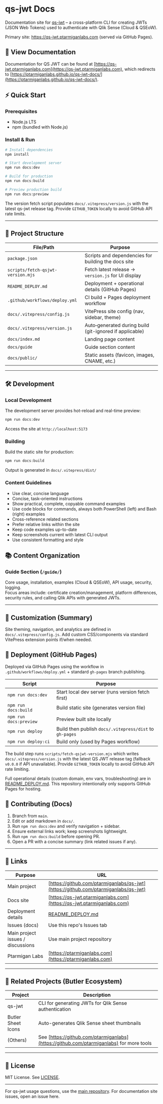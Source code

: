 # qs-jwt Docs

Documentation site for [qs-jwt](https://github.com/ptarmiganlabs/qs-jwt) – a cross-platform CLI for creating JWTs (JSON Web Tokens) used to authenticate with Qlik Sense (Cloud & QSEoW).

Primary site: <https://qs-jwt.ptarmiganlabs.com> (served via GitHub Pages).

## 📖 View Documentation

Documentation for QS JWT can be found at [https://qs-jwt.ptarmiganlabs.com](https://qs-jwt.ptarmiganlabs.com), which redirects to [https://ptarmiganlabs.github.io/qs-jwt-docs/](https://ptarmiganlabs.github.io/qs-jwt-docs/).

## ⚡ Quick Start

### Prerequisites

- Node.js LTS
- npm (bundled with Node.js)

### Install & Run

```bash
# Install dependencies
npm install

# Start development server
npm run docs:dev

# Build for production
npm run docs:build

# Preview production build
npm run docs:preview
```

The version fetch script populates `docs/.vitepress/version.js` with the latest qs-jwt release tag. Provide `GITHUB_TOKEN` locally to avoid GitHub API rate limits.

---

## 📁 Project Structure

| File/Path                         | Purpose                                                 |
| --------------------------------- | ------------------------------------------------------- |
| `package.json`                    | Scripts and dependencies for building the docs site     |
| `scripts/fetch-qsjwt-version.mjs` | Fetch latest release → `version.js` for UI display      |
| `README_DEPLOY.md`                | Deployment + operational details (GitHub Pages)         |
| `.github/workflows/deploy.yml`    | CI build + Pages deployment workflow                    |
| `docs/.vitepress/config.js`       | VitePress site config (nav, sidebar, theme)             |
| `docs/.vitepress/version.js`      | Auto‑generated during build (git-ignored if applicable) |
| `docs/index.md`                   | Landing page content                                    |
| `docs/guide`                      | Guide section content                                   |
| `docs/public/`                    | Static assets (favicon, images, CNAME, etc.)            |

---

## 🛠️ Development

### Local Development

The development server provides hot-reload and real-time preview:

```bash
npm run docs:dev
```

Access the site at `http://localhost:5173`

### Building

Build the static site for production:

```bash
npm run docs:build
```

Output is generated in `docs/.vitepress/dist/`

### Content Guidelines

- Use clear, concise language
- Concise, task-oriented instructions
- Show practical, complete, copyable command examples
- Use code blocks for commands, always both PowerShell (left) and Bash (right) examples
- Cross-reference related sections
- Prefer relative links within the site
- Keep code examples up-to-date
- Keep screenshots current with latest CLI output
- Use consistent formatting and style

## 📚 Content Organization

### Guide Section (`/guide/`)

Core usage, installation, examples (Cloud & QSEoW), API usage, security, logging.  
Focus areas include: certificate creation/management, platform differences, security rules, and calling Qlik APIs with generated JWTs.

---

## 🎨 Customization (Summary)

Site theming, navigation, and analytics are defined in `docs/.vitepress/config.js`. Add custom CSS/components via standard VitePress extension points if/when needed.

## 🚀 Deployment (GitHub Pages)

Deployed via GitHub Pages using the workflow in `.github/workflows/deploy.yml` + standard `gh-pages` branch publishing.

| Script                 | Purpose                                                 |
| ---------------------- | ------------------------------------------------------- |
| `npm run docs:dev`     | Start local dev server (runs version fetch first)       |
| `npm run docs:build`   | Build static site (generates version file)              |
| `npm run docs:preview` | Preview built site locally                              |
| `npm run deploy`       | Build then publish `docs/.vitepress/dist` to `gh-pages` |
| `npm run deploy:ci`    | Build only (used by Pages workflow)                     |

The build step runs `scripts/fetch-qsjwt-version.mjs` which writes `docs/.vitepress/version.js` with the latest QS JWT release tag (fallback `v0.0.0` if API unavailable). Provide `GITHUB_TOKEN` locally to avoid GitHub API rate limiting.

Full operational details (custom domain, env vars, troubleshooting) are in [README_DEPLOY.md](./README_DEPLOY.md). This repository intentionally only supports GitHub Pages for hosting.

## 🤝 Contributing (Docs)

1. Branch from `main`.
2. Edit or add markdown in `docs/`.
3. Run `npm run docs:dev` and verify navigation + sidebar.
4. Ensure external links work; keep screenshots lightweight.
5. Run `npm run docs:build` before opening PR.
6. Open a PR with a concise summary (link related issues if any).

---

## 🔗 Links

| Purpose                           | URL                                                                                |
| --------------------------------- | ---------------------------------------------------------------------------------- |
| Main project                      | [https://github.com/ptarmiganlabs/qs-jwt](https://github.com/ptarmiganlabs/qs-jwt) |
| Docs site                         | [https://qs-jwt.ptarmiganlabs.com](https://qs-jwt.ptarmiganlabs.com)               |
| Deployment details                | [README_DEPLOY.md](./README_DEPLOY.md)                                             |
| Issues (docs)                     | Use this repo's Issues tab                                                         |
| Main project issues / discussions | Use main project repository                                                        |
| Ptarmigan Labs                    | [https://ptarmiganlabs.com](https://ptarmiganlabs.com)                             |

---

## 🧭 Related Projects (Butler Ecosystem)

| Project            | Description                                                                             |
| ------------------ | --------------------------------------------------------------------------------------- |
| qs-jwt             | CLI for generating JWTs for Qlik Sense authentication                                   |
| Butler Sheet Icons | Auto-generates Qlik Sense sheet thumbnails                                              |
| (Others)           | See [https://github.com/ptarmiganlabs](https://github.com/ptarmiganlabs) for more tools |

---

## 📄 License

MIT License. See [LICENSE](./LICENSE).

---

For qs-jwt usage questions, use the [main repository](https://github.com/ptarmiganlabs/qs-jwt). For documentation site issues, open an issue here.

